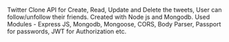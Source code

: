 Twitter Clone API for Create, Read, Update and Delete the tweets, User can follow/unfollow their friends.
Created with Node js and Mongodb.
Used Modules - Express JS, Mongodb, Mongoose, CORS, Body Parser, Passport for passwords, JWT for Authorization etc.
